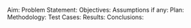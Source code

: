 Aim:
Problem Statement:
Objectives:
Assumptions if any:
Plan:
Methodology:
Test Cases:
Results:
Conclusions:

